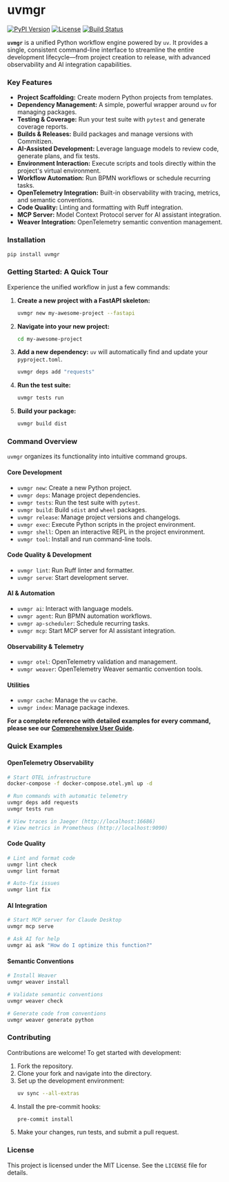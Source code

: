 # uvmgr

[![PyPI Version](https://img.shields.io/pypi/v/uvmgr.svg)](https://pypi.org/project/uvmgr/)
[![License](https://img.shields.io/pypi/l/uvmgr.svg)](https://github.com/seanchatmangpt/uvmgr/blob/main/LICENSE)
[![Build Status](https://img.shields.io/github/actions/workflow/status/seanchatmangpt/uvmgr/ci.yml)](https://github.com/seanchatmangpt/uvmgr/actions)

**`uvmgr`** is a unified Python workflow engine powered by `uv`. It provides a single, consistent command-line interface to streamline the entire development lifecycle—from project creation to release, with advanced observability and AI integration capabilities.

### Key Features

*   **Project Scaffolding:** Create modern Python projects from templates.
*   **Dependency Management:** A simple, powerful wrapper around `uv` for managing packages.
*   **Testing & Coverage:** Run your test suite with `pytest` and generate coverage reports.
*   **Builds & Releases:** Build packages and manage versions with Commitizen.
*   **AI-Assisted Development:** Leverage language models to review code, generate plans, and fix tests.
*   **Environment Interaction:** Execute scripts and tools directly within the project's virtual environment.
*   **Workflow Automation:** Run BPMN workflows or schedule recurring tasks.
*   **OpenTelemetry Integration:** Built-in observability with tracing, metrics, and semantic conventions.
*   **Code Quality:** Linting and formatting with Ruff integration.
*   **MCP Server:** Model Context Protocol server for AI assistant integration.
*   **Weaver Integration:** OpenTelemetry semantic convention management.

### Installation

```bash
pip install uvmgr
```

### Getting Started: A Quick Tour

Experience the unified workflow in just a few commands:

1.  **Create a new project with a FastAPI skeleton:**
    ```bash
    uvmgr new my-awesome-project --fastapi
    ```

2.  **Navigate into your new project:**
    ```bash
    cd my-awesome-project
    ```

3.  **Add a new dependency:** `uv` will automatically find and update your `pyproject.toml`.
    ```bash
    uvmgr deps add "requests"
    ```

4.  **Run the test suite:**
    ```bash
    uvmgr tests run
    ```

5.  **Build your package:**
    ```bash
    uvmgr build dist
    ```

### Command Overview

`uvmgr` organizes its functionality into intuitive command groups.

#### Core Development
*   `uvmgr new`:         Create a new Python project.
*   `uvmgr deps`:        Manage project dependencies.
*   `uvmgr tests`:       Run the test suite with `pytest`.
*   `uvmgr build`:       Build `sdist` and `wheel` packages.
*   `uvmgr release`:     Manage project versions and changelogs.
*   `uvmgr exec`:        Execute Python scripts in the project environment.
*   `uvmgr shell`:       Open an interactive REPL in the project environment.
*   `uvmgr tool`:        Install and run command-line tools.

#### Code Quality & Development
*   `uvmgr lint`:        Run Ruff linter and formatter.
*   `uvmgr serve`:       Start development server.

#### AI & Automation
*   `uvmgr ai`:          Interact with language models.
*   `uvmgr agent`:       Run BPMN automation workflows.
*   `uvmgr ap-scheduler`:  Schedule recurring tasks.
*   `uvmgr mcp`:         Start MCP server for AI assistant integration.

#### Observability & Telemetry
*   `uvmgr otel`:        OpenTelemetry validation and management.
*   `uvmgr weaver`:      OpenTelemetry Weaver semantic convention tools.

#### Utilities
*   `uvmgr cache`:       Manage the `uv` cache.
*   `uvmgr index`:       Manage package indexes.

**For a complete reference with detailed examples for every command, please see our [Comprehensive User Guide](HOWTO.md).**

### Quick Examples

#### OpenTelemetry Observability
```bash
# Start OTEL infrastructure
docker-compose -f docker-compose.otel.yml up -d

# Run commands with automatic telemetry
uvmgr deps add requests
uvmgr tests run

# View traces in Jaeger (http://localhost:16686)
# View metrics in Prometheus (http://localhost:9090)
```

#### Code Quality
```bash
# Lint and format code
uvmgr lint check
uvmgr lint format

# Auto-fix issues
uvmgr lint fix
```

#### AI Integration
```bash
# Start MCP server for Claude Desktop
uvmgr mcp serve

# Ask AI for help
uvmgr ai ask "How do I optimize this function?"
```

#### Semantic Conventions
```bash
# Install Weaver
uvmgr weaver install

# Validate semantic conventions
uvmgr weaver check

# Generate code from conventions
uvmgr weaver generate python
```

### Contributing

Contributions are welcome! To get started with development:

1.  Fork the repository.
2.  Clone your fork and navigate into the directory.
3.  Set up the development environment:
    ```bash
    uv sync --all-extras
    ```
4.  Install the pre-commit hooks:
    ```bash
    pre-commit install
    ```
5.  Make your changes, run tests, and submit a pull request.

### License

This project is licensed under the MIT License. See the `LICENSE` file for details.